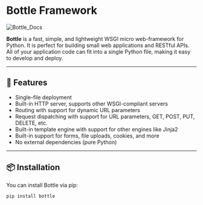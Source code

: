 # Bottle Framework

![Bottle_Docs](https://bottlepy.org/docs/dev/)

**Bottle** is a fast, simple, and lightweight WSGI micro web-framework for Python. It is perfect for building small web applications and RESTful APIs. All of your application code can fit into a single Python file, making it easy to develop and deploy.

---

## 🚀 Features

- Single-file deployment
- Built-in HTTP server, supports other WSGI-compliant servers
- Routing with support for dynamic URL parameters
- Request dispatching with support for URL parameters, GET, POST, PUT, DELETE, etc.
- Built-in template engine with support for other engines like Jinja2
- Built-in support for forms, file uploads, cookies, and more
- No external dependencies (pure Python)

---

## 📦 Installation

You can install Bottle via pip:

```bash
pip install bottle
